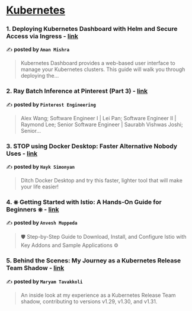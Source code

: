 
<h1><a href=https://medium.com/tag/kubernetes/recommended target="_blank" rel="noopener noreferrer">Kubernetes</a></h1>
<h3>1. Deploying Kubernetes Dashboard with Helm and Secure Access via Ingress - <a href="https://medium.com/@aman07mishra/deploying-kubernetes-dashboard-with-helm-and-secure-access-via-ingress-08a916fef64d" target="_blank" rel="noopener noreferrer">link</a></h3>

✍️ **posted by `Aman Mishra`**

<blockquote>Kubernetes Dashboard provides a web-based user interface to manage your Kubernetes clusters. This guide will walk you through deploying the…</blockquote>

<h3>2. Ray Batch Inference at Pinterest (Part 3) - <a href="https://medium.com/pinterest-engineering/ray-batch-inference-at-pinterest-part-3-4faeb652e385" target="_blank" rel="noopener noreferrer">link</a></h3>

✍️ **posted by `Pinterest Engineering`**

<blockquote>Alex Wang; Software Engineer I | Lei Pan; Software Engineer II | Raymond Lee; Senior Software Engineer | Saurabh Vishwas Joshi; Senior…</blockquote>

<h3>3. STOP using Docker Desktop: Faster Alternative Nobody Uses - <a href="https://medium.com/gitconnected/stop-using-docker-desktop-faster-alternative-nobody-uses-d36a64af09a6" target="_blank" rel="noopener noreferrer">link</a></h3>

✍️ **posted by `Hayk Simonyan`**

<blockquote>Ditch Docker Desktop and try this faster, lighter tool that will make your life easier!</blockquote>

<h3>4. ⎈ Getting Started with Istio: A Hands-On Guide for Beginners ⎈ - <a href="https://medium.com/@muppedaanvesh/getting-started-with-istio-a-hands-on-guide-for-beginners-0f73939e153a" target="_blank" rel="noopener noreferrer">link</a></h3>

✍️ **posted by `Anvesh Muppeda`**

<blockquote>🛡 Step-by-Step Guide to Download, Install, and Configure Istio with Key Addons and Sample Applications ⚙️</blockquote>

<h3>5. Behind the Scenes: My Journey as a Kubernetes Release Team Shadow - <a href="https://medium.com/code-like-a-girl/behind-the-scenes-my-journey-as-a-kubernetes-release-team-shadow-630be70effb0" target="_blank" rel="noopener noreferrer">link</a></h3>

✍️ **posted by `Maryam Tavakkoli`**

<blockquote>An inside look at my experience as a Kubernetes Release Team shadow, contributing to versions v1.29, v1.30, and v1.31.</blockquote>

